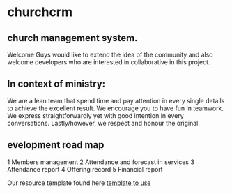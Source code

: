 # churchcrm

## church management system.

Welcome Guys
 would like to extend the idea of the community and also welcome developers who are interested in collaborative in this project.


## In context of ministry:

We are a lean team that spend time and pay attention in every single details to achieve the excellent result. We encourage you to have fun in teamwork. We express straightforwardly yet with good intention in every conversations. Lastly/however, we respect and honour the original.

## evelopment road map
1 Members management
2 Attendance and forecast in services
3 Attendance report
4 Offering record
5 Financial report


Our resource template found here [template to use](https://drive.google.com/open?id=1wEFMEwiwdE5iCPcmSmZCB1dA-P4REhnR)









